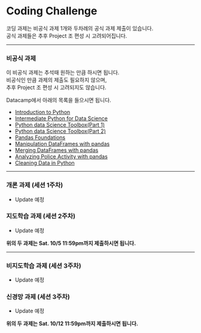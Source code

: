 # Coding Challenge  

코딩 과제는 비공식 과제 1개와 두차례의 공식 과제 제출이 있습니다.  
공식 과제들은 추후 Project 조 편성 시 고려되어집니다.

-------------------------
### 비공식 과제  
이 비공식 과제는 추석때 원하는 만큼 하시면 됩니다.  
비공식인 만큼 과제의 제출도 필요하지 않으며,  
추후 Project 조 편성 시 고려되지도 않습니다.

Datacamp에서 아래의 목록을 들으시면 됩니다.  
- [Introduction to Python](https://www.datacamp.com/courses/intro-to-python-for-data-science)  
- [Intermediate Python for Data Science](https://www.datacamp.com/courses/intermediate-python-for-data-science)  
- [Python data Science Toolbox(Part 1)](https://www.datacamp.com/courses/python-data-science-toolbox-part-1)  
- [Python data Science Toolbox(Part 2)](https://www.datacamp.com/courses/python-data-science-toolbox-part-2)  
- [Pandas Foundations](https://www.datacamp.com/courses/pandas-foundations)  
- [Manipulation DataFrames with pandas](https://www.datacamp.com/courses/manipulating-dataframes-with-pandas)  
- [Merging DataFrames with pandas](https://www.datacamp.com/courses/merging-dataframes-with-pandas)  
- [Analyzing Police Activity with pandas](https://www.datacamp.com/courses/analyzing-police-activity-with-pandas)  
- [Cleaning Data in Python](https://www.datacamp.com/courses/cleaning-data-in-python)  

-------------------
### 개론 과제 (세션 1주차)  
- Update 예정  

### 지도학습 과제 (세션 2주차)  
- Update 예정  

**위의 두 과제는 Sat. 10/5 11:59pm까지 제출하시면 됩니다.**

--------------------
### 비지도학습 과제 (세션 3주차)  
- Update 예정  

### 신경망 과제 (세션 3주차)
- Update 예정

**위의 두 과제는 Sat. 10/12 11:59pm까지 제출하시면 됩니다.**
